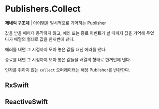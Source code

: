 # Publishers.Collect

**제네릭 구조체** | 아이템을 일시적으로 기억하는 Publisher

값을 받을 때마다 동작하지 않고, 에러 또는 종료 이벤트가 날 때까지 값을 기억해 두었다가 배열의 형태로 값을 한꺼번에 낸다.

에러를 내면 그 시점까지 모아 놓은 값들 대신 에러를 낸다.

종료를 내면 그 시점까지 모아 놓은 값들을 배열의 형태로 한꺼번에 낸다.

인자를 취하지 않는 `collect` 오퍼레이터는 해당 Publisher를 반환한다.

## RxSwift

## ReactiveSwift


